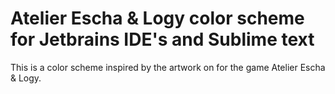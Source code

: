 # Atelier Escha & Logy color scheme for Jetbrains IDE's and Sublime text

This is a color scheme inspired by the artwork on for the game Atelier Escha & Logy.

